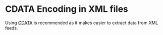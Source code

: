 # CDATA Encoding in XML files

Using [CDATA](https://www.w3.org/TR/REC-xml/#sec-cdata-sect) is recommended as it makes easier to extract data from XML feeds. 
